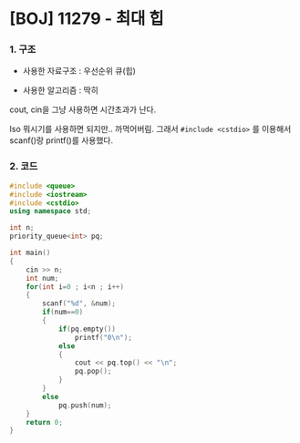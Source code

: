 # [BOJ] 11279 - 최대 힙

### 1. 구조

- 사용한 자료구조 : 우선순위 큐(힙)

- 사용한 알고리즘 : 딱히

cout, cin을 그냥 사용하면 시간초과가 난다.

Iso 뭐시기를 사용하면 되지만.. 까먹어버림. 그래서 `#include <cstdio>` 를 이용해서 scanf()랑 printf()를 사용했다.

  

### 2. 코드

```c++
#include <queue>
#include <iostream>
#include <cstdio>
using namespace std;

int n;
priority_queue<int> pq;

int main()
{  
    cin >> n;
    int num;
    for(int i=0 ; i<n ; i++)
    {
        scanf("%d", &num);
        if(num==0)
        {
            if(pq.empty())
                printf("0\n");
            else
            {
                cout << pq.top() << "\n";
                pq.pop();
            }
        }
        else
            pq.push(num);
    }
    return 0;
}
```

